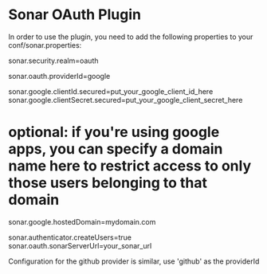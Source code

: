 Sonar OAuth Plugin
=====================

In order to use the plugin, you need to add the following properties to your conf/sonar.properties:

sonar.security.realm=oauth

sonar.oauth.providerId=google

sonar.google.clientId.secured=put_your_google_client_id_here
sonar.google.clientSecret.secured=put_your_google_client_secret_here

# optional: if you're using google apps, you can specify a domain name here to restrict access to only those users belonging to that domain
sonar.google.hostedDomain=mydomain.com

sonar.authenticator.createUsers=true
sonar.oauth.sonarServerUrl=your_sonar_url

Configuration for the github provider is similar, use 'github' as the providerId